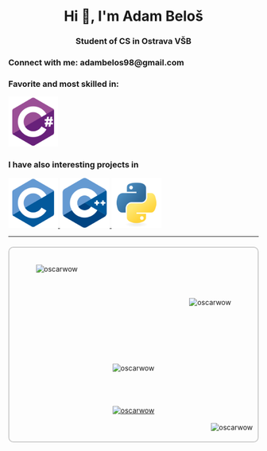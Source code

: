 <h1 align="center">Hi 👋, I'm Adam Beloš</h1>
<h3 align="center">Student of CS in Ostrava VŠB</h3>




<h3 align="left">Connect with me: <b>adambelos98@gmail.com</b></h3>

<h3 align="left">Favorite and most skilled in:</h3>
<p align="left">
    <a href="https://www.w3schools.com/cs/" target="_blank" rel="noreferrer">
      <img src="https://raw.githubusercontent.com/devicons/devicon/master/icons/csharp/csharp-original.svg" alt="csharp" width="100" height="100"/>
    </a>
</p> 

<h3 align="left">I have also interesting projects in</h3>
<p align="left">
  <a href="https://www.w3schools.com/c/" target="_blank" rel="noreferrer">
    <img src="https://raw.githubusercontent.com/devicons/devicon/master/icons/c/c-original.svg" alt="python" width="100" height="100"/>
  </a>
  <a href="https://www.w3schools.com/cpp/" target="_blank" rel="noreferrer">
    <img src="https://raw.githubusercontent.com/devicons/devicon/master/icons/cplusplus/cplusplus-original.svg" alt="cplusplus" width="100" height="100"/>
  </a>
  <a href="https://www.python.org" target="_blank" rel="noreferrer">
    <img src="https://raw.githubusercontent.com/devicons/devicon/master/icons/python/python-original.svg" alt="python" width="100" height="100"/>
  </a>
</p>


---


<div style="
  position: relative;
  display: flex;
  justify-content: center;
  padding: 20px;
  border: 2px solid #ccc;
  border-radius: 10px;
  margin: 20px 0;
">
  <div style="
      position: absolute;
      bottom: 20px;
      right: 10px;
    ">
     <img src="https://komarev.com/ghpvc/?username=oscarwow&label=Profile%20views&color=0e75b6&style=flat" alt="oscarwow" /> 
    </div>
  <div style="display: flex;
  flex-direction: column;
    align-items: center;
    justify-content: center;
    gap: 20px;">
    <div style="display: flex;
    flex-direction: row;
    align-items: center;
    gap: 5px;
    justify-content: center;
    ">
      <p><img align="left" src="https://github-readme-stats.vercel.app/api/top-langs?username=oscarwow&show_icons=true&locale=en&layout=compact" alt="oscarwow"  height="150" width="300"/></p>
      <p>&nbsp;<img align="center" src="https://github-readme-stats.vercel.app/api?username=oscarwow&show_icons=true&locale=en" alt="oscarwow" height="150" width="400"/></p>
    </div >
    <div style="display: flex;
    flex-direction: column;
    align-items: center;
    gap: 5px;
    justify-content: center;
    ">
      <p><img align="center" src="https://github-readme-streak-stats.herokuapp.com/?user=oscarwow&" alt="oscarwow" /></p>
    </div>
    <div style="display: flex;
    flex-direction: row;
    margin: 20px;
    ">
    <p align="left"> <a href="https://github.com/ryo-ma/github-profile-trophy"><img src="https://github-profile-trophy.vercel.app/?username=oscarwow" alt="oscarwow" /></a> </p>
    </div>
  </div>
</div>


<!--
**OscarwOw/OscarwOw** is a ✨ _special_ ✨ repository because its `README.md` (this file) appears on your GitHub profile.

Here are some ideas to get you started:

- 🔭 I’m currently working on ...
- 🌱 I’m currently learning ...
- 👯 I’m looking to collaborate on ...
- 🤔 I’m looking for help with ...
- 💬 Ask me about ...
- 📫 How to reach me: ...
- 😄 Pronouns: ...
- ⚡ Fun fact: ...
-->
